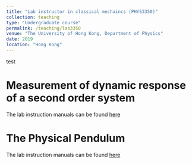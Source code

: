```yaml
---
title: "Lab instructor in classical mechaincs (PHYS3350)"
collection: teaching
type: "Undergraduate course"
permalink: /teaching/lab3350
venue: "The University of Hong Kong, Department of Physics"
date: 2019
location: "Hong Kong"
---
```

test

Measurement of dynamic response of a second
order system
======
The lab instruction manuals can be found <a href="https://www.physics.hku.hk/~physlab/cyp206/3350-1.pdf" target="_blank">here</a> 


The Physical Pendulum
======
The lab instruction manuals can be found <a href="https://www.physics.hku.hk/~physlab/cyp206/3350-2.pdf" target="_blank">here</a> 